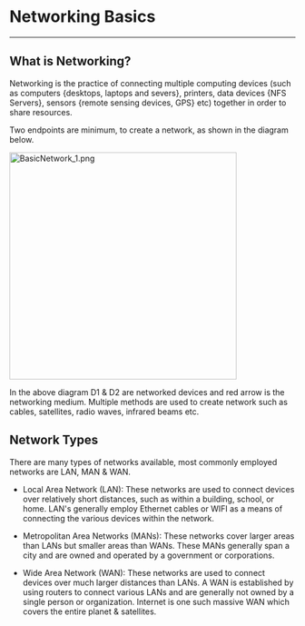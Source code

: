 
# Networking Basics 
---

## What is Networking?

Networking is the practice of connecting multiple computing devices (such as computers {desktops, laptops and severs}, printers, data devices {NFS Servers}, sensors {remote sensing devices, GPS} etc) together in order to share resources.

Two endpoints are minimum, to create a network, as shown in the diagram below.

<img src="files/BasicNetwork_1.svgz" alt="BasicNetwork_1.png" style="width: 400px;"/>

In the above diagram D1 & D2 are networked devices and red arrow is the networking medium. Multiple methods are used to create network such as cables, satellites, radio waves, infrared beams etc.

## Network Types

There are many types of networks available, most commonly employed networks are LAN, MAN & WAN.

* Local Area Network (LAN): These networks are used to connect devices over relatively short distances, such as within a building, school, or home. LAN's generally employ Ethernet cables or WIFI as a means of connecting the various devices within the network.

* Metropolitan Area Networks (MANs): These networks cover larger areas than LANs but smaller areas than WANs. These MANs generally span a city and are owned and operated by a government or corporations.

* Wide Area Network (WAN): These networks are used to connect devices over much larger distances than LANs. A WAN is established by using routers to connect various LANs and are generally not owned by a single person or organization. Internet is one such massive WAN which covers the entire planet & satellites.
